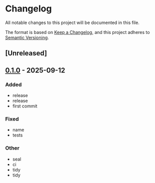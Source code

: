 # Changelog

All notable changes to this project will be documented in this file.

The format is based on [Keep a Changelog](https://keepachangelog.com/en/1.0.0/),
and this project adheres to [Semantic Versioning](https://semver.org/spec/v2.0.0.html).

## [Unreleased]

## [0.1.0](https://github.com/joshua-auchincloss/sealed-generic/releases/tag/v0.1.0) - 2025-09-12

### Added

- release
- release
- first commit

### Fixed

- name
- tests

### Other

- seal
- ci
- tidy
- tidy
